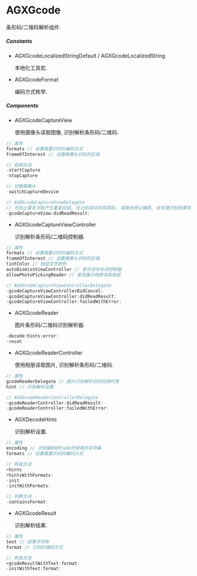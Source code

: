 # AGXGcode

条形码/二维码解析组件.

##### Constants

- AGXGcodeLocalizedStringDefault / AGXGcodeLocalizedString

    本地化工具宏.

- AGXGcodeFormat

    编码方式枚举.

##### Components

- AGXGcodeCaptureView

    使用摄像头读取图像, 识别解析条形码/二维码.

```objective-c
// 属性
formats // 设置需要识别的编码方式
frameOfInterest // 设置摄像头识别的区域

// 启停方法
-startCapture
-stopCapture

// 切换摄像头
-switchCaptureDevice

// AGXGcodeCaptureViewDelegate
// 为防止重复识别产生重复回调, 在识别成功并回调后, 请首先停止捕获, 在处理识别结果完成后按需要重启捕获.
-gcodeCaptureView:didReadResult:
```

- AGXGcodeCaptureViewController

    识别解析条形码/二维码控制器.

```objective-c
// 属性
formats // 设置需要识别的编码方式
frameOfInterest // 设置摄像头识别的区域
tintColor // 按钮文字颜色
autoDismissViewController // 是否自动关闭控制器
allowPhotoPickingReader // 是否展示相册读取按钮

// AGXGcodeCaptureViewControllerDelegate
-gcodeCaptureViewControllerDidCancel:
-gcodeCaptureViewController:didReadResult:
-gcodeCaptureViewController:failedWithError:
```

- AGXGcodeReader

    图片条形码/二维码识别解析器.

```objective-c
-decode:hints:error:
-reset
```

- AGXGcodeReaderController

    使用相册读取图片, 识别解析条形码/二维码.

```objective-c
// 属性
gcodeReaderDelegate // 图片识别解析后的回调代理
hint // 识别解析设置

// AGXGcodeReaderControllerDelegate
-gcodeReaderController:didReadResult:
-gcodeReaderController:failedWithError:
```

- AGXDecodeHints

    识别解析设置.

```objective-c
// 属性
encoding // 识别解析QRCode时使用的字符集
formats // 设置需要识别的编码方式

// 构造方法
+hints
+hintsWithFormats:
-init
-initWithFormats:

// 判断方法
-containsFormat:
```

- AGXGcodeResult

    识别解析结果.

```objective-c
// 属性
text // 结果字符串
format // 识别的编码方式

// 构造方法
+gcodeResultWithText:format:
-initWithText:format:
```
